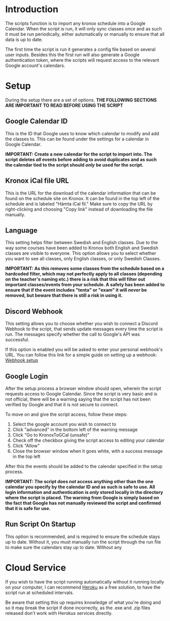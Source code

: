 # Introduction

The scripts function is to import any kronox schedule into a Google Calendar. When the script is run, it will only sync classes _once_ and as such it must be run periodically, either automatically or manually to ensure that all data is up to date.

The first time the script is run it generates a config file based on several user inputs. Besides this the first run will also generate a Google authentication token, where the scripts will request access to the relevant Google account's calendars.

# Setup

During the setup there are a set of options. **THE FOLLOWING SECTIONS ARE IMPORTANT TO READ BEFORE USING THE SCRIPT**

## Google Calendar ID

This is the ID that Google uses to know which calendar to modify and add the classes to. This can be found under the settings for a calendar in Google Calendar.

**IMPORTANT: Create a new calendar for the script to import into. The script deletes _all_ events before adding to avoid duplicates and as such the calendar tied to the script should _only_ be used for the script.**

## Kronox iCal file URL

This is the URL for the download of the calendar information that can be found on the schedule site on Kronox. It can be found in the top left of the schedule and is labeled "Hämta iCal fil." Make sure to copy the URL by right-clicking and choosing "Copy link" instead of downloading the file manually.

## Language

This setting helps filter between Swedish and English classes. Due to the way some courses have been added to Kronox both English and Swedish classes are visible to everyone. This option allows you to select whether you want to see all classes, only English classes, or only Swedish Classes.

**IMPORTANT: As this removes some classes from the schedule based on a hardcoded filter, which may not perfectly apply to all classes (depending on the teacher's naming etc.) there is a risk that this will filter out important classes/events from your schedule. A safety has been added to ensure that if the event includes "tenta" or "exam" it will _never_ be removed, but beware that there is still a risk in using it.**

## Discord Webhook 

This setting allows you to choose whether you wish to connect a Discord Webhook to the script, that sends update messages every time the script is run. The messages specify whether the call to Google's API was successful.

If this option is enabled you will be asked to enter your personal webhook's URL. You can follow this link for a simple guide on setting up a webhook: [Webhook setup](https://support.discord.com/hc/en-us/articles/228383668-Intro-to-Webhooks)

## Google Login

After the setup process a browser window should open, wherein the script requests access to Google Calendar. Since the script is very basic and is not official, there will be a warning saying that the script has not been verified by Google and that it is not secure to connect.

To move on and give the script access,   follow these steps:

1. Select the google account you wish to connect to
2. Click "advanced" in the bottom left of the warning message
3. Click "Go to KronoxToGCal (unsafe)"
4. Check off the checkbox giving the script access to editing your calendar
5. Click "Allow"
6. Close the browser window when it goes white, with a success message in the top left

After this the events should be added to the calendar specified in the setup process.

**IMPORTANT: The script does _not_ access anything other than the one calendar you specify by the calendar ID and as such is safe to use. All login information and authentication is _only_ stored locally in the directory where the script is placed. The warning from Google is simply based on the fact that Google has not manually reviewed the script and confirmed that it is safe for use.**

## Run Script On Startup

This option is recommended, and is required to ensure the schedule stays up to date. Without it, you must manually run the script through the run file to make sure the calendars stay up to date. Without any 

# Cloud Service

If you wish to have the script running automatically without it running locally on your computer, I can recommend [Heroku](https://www.heroku.com/) as a free solution, to have the script run at scheduled intervals.

Be aware that setting this up requires knowledge of what you're doing and so it may break the script if done incorrectly, as the .exe and .zip files released don't work with Herokus services directly.
